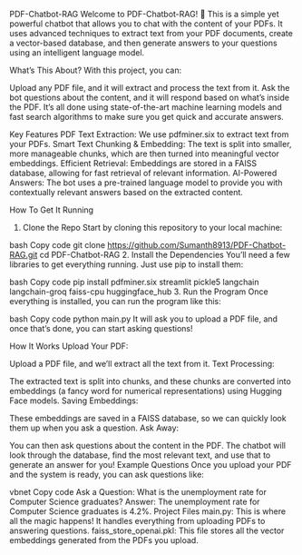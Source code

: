 PDF-Chatbot-RAG
Welcome to PDF-Chatbot-RAG! 🎉 This is a simple yet powerful chatbot that allows you to chat with the content of your PDFs. It uses advanced techniques to extract text from your PDF documents, create a vector-based database, and then generate answers to your questions using an intelligent language model.

What’s This About?
With this project, you can:

Upload any PDF file, and it will extract and process the text from it.
Ask the bot questions about the content, and it will respond based on what’s inside the PDF.
It’s all done using state-of-the-art machine learning models and fast search algorithms to make sure you get quick and accurate answers.

Key Features
PDF Text Extraction: We use pdfminer.six to extract text from your PDFs.
Smart Text Chunking & Embedding: The text is split into smaller, more manageable chunks, which are then turned into meaningful vector embeddings.
Efficient Retrieval: Embeddings are stored in a FAISS database, allowing for fast retrieval of relevant information.
AI-Powered Answers: The bot uses a pre-trained language model to provide you with contextually relevant answers based on the extracted content.

How To Get It Running
1. Clone the Repo
Start by cloning this repository to your local machine:

bash
Copy code
git clone https://github.com/Sumanth8913/PDF-Chatbot-RAG.git
cd PDF-Chatbot-RAG
2. Install the Dependencies
You’ll need a few libraries to get everything running. Just use pip to install them:

bash
Copy code
pip install pdfminer.six streamlit pickle5 langchain langchain-groq faiss-cpu huggingface_hub
3. Run the Program
Once everything is installed, you can run the program like this:

bash
Copy code
python main.py
It will ask you to upload a PDF file, and once that’s done, you can start asking questions!

How It Works
Upload Your PDF:

Upload a PDF file, and we’ll extract all the text from it.
Text Processing:

The extracted text is split into chunks, and these chunks are converted into embeddings (a fancy word for numerical representations) using Hugging Face models.
Saving Embeddings:

These embeddings are saved in a FAISS database, so we can quickly look them up when you ask a question.
Ask Away:

You can then ask questions about the content in the PDF. The chatbot will look through the database, find the most relevant text, and use that to generate an answer for you!
Example Questions
Once you upload your PDF and the system is ready, you can ask questions like:

vbnet
Copy code
Ask a Question: What is the unemployment rate for Computer Science graduates?
Answer:
The unemployment rate for Computer Science graduates is 4.2%.
Project Files
main.py: This is where all the magic happens! It handles everything from uploading PDFs to answering questions.
faiss_store_openai.pkl: This file stores all the vector embeddings generated from the PDFs you upload.
